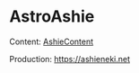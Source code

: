 # AstroAshie

Content: [AshieContent](https://github.com/ashieneki/AshieContent)

Production: https://ashieneki.net
